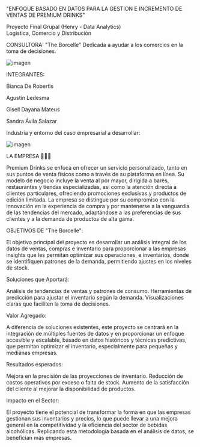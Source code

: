 
"ENFOQUE BASADO EN DATOS PARA LA GESTION E INCREMENTO DE VENTAS DE PREMIUM DRINKS"

Proyecto Final Grupal (Henry - Data Analytics)  
Logistica, Comercio y Distribución 



CONSULTORA: "The Borcelle" Dedicada a ayudar a los comercios en la toma de decisiones. 


![imagen](https://github.com/user-attachments/assets/10623915-306d-45b9-a47a-11369d7f285d)

INTEGRANTES: 

Bianca De Robertis 

Agustín Ledesma 

Gisell Dayana Mateus 

Sandra Ávila Salazar 





Industria y entorno del caso empresarial a desarrollar:

![imagen](https://github.com/user-attachments/assets/9cce3483-e8cd-4595-a2a3-ec30ba075069)

LA EMPRESA 🍺🍷🍾

Premium Drinks se enfoca en ofrecer un servicio personalizado, tanto en sus puntos de venta físicos como a través de su plataforma en línea.
Su modelo de negocio incluye la venta al por mayor, dirigida a bares, restaurantes y tiendas especializadas, así como la atención directa a clientes particulares, ofreciendo promociones exclusivas y productos de edición limitada.
La empresa se distingue por su compromiso con la innovación en la experiencia de compra y por mantenerse a la vanguardia de las tendencias del mercado, adaptándose a las preferencias de sus clientes y a la demanda de productos de alta gama.



OBJETIVOS DE "The Borcelle":

El objetivo principal del proyecto es desarrollar un análisis integral de los datos de ventas, compras e inventario para proporcionar a las empresas insights que les permitan optimizar sus operaciones, e inventarios,
donde se identifiquen patrones de la demanda, permitiendo ajustes en los niveles de stock.


Soluciones que Aportará:

Análisis de tendencias de ventas y patrones de consumo.
Herramientas de predicción para ajustar el inventario según la demanda.
Visualizaciones claras que faciliten la toma de decisiones.

Valor Agregado:

A diferencia de soluciones existentes, este proyecto se centrará en la integración de múltiples fuentes de datos y en proporcionar un enfoque accesible y escalable,
basado en datos históricos y técnicas predictivas, que permitan optimizar el inventario, especialmente para pequeñas y medianas empresas.

Resultados esperados:

Mejora en la precisión de las proyecciones de inventario.
Reducción de costos operativos por exceso o falta de stock.
Aumento de la satisfacción del cliente al mejorar la disponibilidad de productos.

Impacto en el Sector:

El proyecto tiene el potencial de transformar la forma en que las empresas gestionan sus inventarios y precios, lo que puede llevar a una mejora general en la competitividad  y la eficiencia del sector de bebidas alcohólicas. 
Replicando esta metodología  basada en el análisis de datos, se benefician más empresas.










